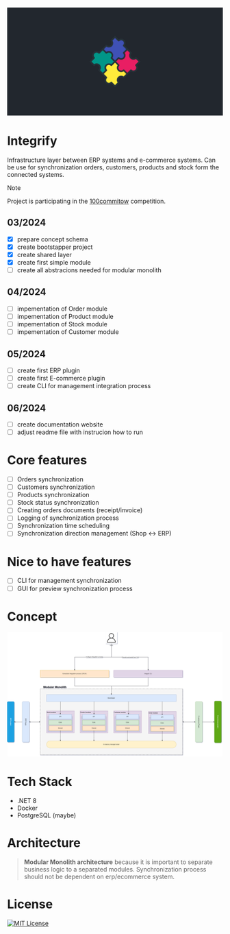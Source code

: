 ![integrify_banner](docs/integrify.banner.png)
# Integrify
Infrastructure layer between ERP systems and e-commerce systems. Can be use for synchronization orders, customers, products and stock form the connected systems.

> [!NOTE]  
> Project is participating in the [100commitow](https://100commitow.pl/ "100commitow.pl") competition.

## 03/2024
- [x] prepare concept schema
- [x] create bootstapper project
- [x] create shared layer
- [x] create first simple module
- [ ] create all abstracions needed for modular monolith
## 04/2024
- [ ] impementation of Order module
- [ ] impementation of Product module
- [ ] impementation of Stock module
- [ ] impementation of Customer module
## 05/2024
- [ ] create first ERP plugin
- [ ] create first E-commerce plugin
- [ ] create CLI for management integration process
## 06/2024
- [ ] create documentation website
- [ ] adjust readme file with instrucion how to run

# Core features
- [ ] Orders synchronization
- [ ] Customers synchronization
- [ ] Products synchronization 
- [ ] Stock status synchronization
- [ ] Creating orders documents (receipt/invoice)
- [ ] Logging of synchronization process
- [ ] Synchronization time scheduling
- [ ] Synchronization direction management (Shop <-> ERP) 

# Nice to have features
- [ ] CLI for management synchronization
- [ ] GUI for preview synchronization process

# Concept
![concept_image](docs/integrify.drawio.concept.png)

# Tech Stack
 - .NET 8
 - Docker
 - PostgreSQL (maybe)

# Architecture
> **Modular Monolith architecture** because it is important to separate business logic to a separated modules. Synchronization process should not be dependent on erp/ecommerce system.

# License
[![MIT License](https://img.shields.io/badge/License-MIT-green.svg)](https://choosealicense.com/licenses/mit/)